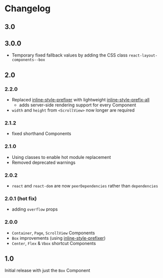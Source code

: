 # Changelog

## 3.0
## 3.0.0
* Temporary fixed fallback values by adding the CSS class `react-layout-components--box`

## 2.0
### 2.2.0
* Replaced [inline-style-prefixer](https://github.com/rofrischmann/inline-style-prefixer) with lightweight [inline-style-prefix-all](https://github.com/rofrischmann/inline-style-prefix-all)
  * adds server-side rendering support for every Component
* `width` and `height` from `<ScrollView>` now longer are required

### 2.1.2
* fixed shorthand Components

### 2.1.0
* Using classes to enable hot module replacement
* Removed deprecated warnings

### 2.0.2
* `react` and `react-dom` are now `peerDependencies` rather than `dependencies`

### 2.0.1 (hot fix)
* adding `overflow` props

### 2.0.0
* `Container`, `Page`, `ScrollView` Components
* `Box` improvements (using [inline-style-prefixer](https://github.com/rofrischmann/inline-style-prefixer))
* `Center`, `Flex` & `Vbox` shortcut Components

## 1.0
Initial release with just the `Box` Component
